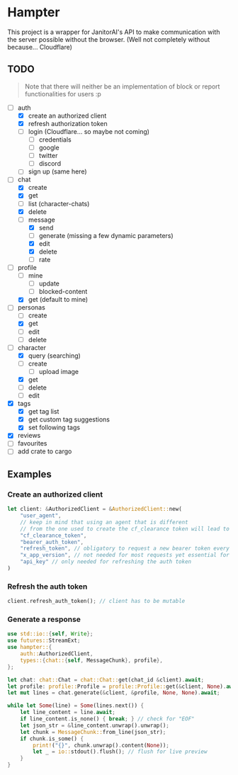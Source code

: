 # Hampter

This project is a wrapper for JanitorAI's API to make communication with the server possible without the browser. (Well not completely without because... Cloudflare)

## TODO

> Note that there will neither be an implementation of block or report functionalities for users :p
- [ ] auth
  - [x] create an authorized client
  - [x] refresh authorization token
  - [ ] login (Cloudflare... so maybe not coming)
    - [ ] credentials
    - [ ] google
    - [ ] twitter
    - [ ] discord
  - [ ] sign up (same here)
- [ ] chat
  - [x] create
  - [x] get
  - [ ] list (character-chats)
  - [x] delete
  - [ ] message
    - [x] send
    - [ ] generate (missing a few dynamic parameters)
    - [x] edit
    - [x] delete
    - [ ] rate
- [ ] profile
  - [ ] mine
    - [ ] update
    - [ ] blocked-content
  - [x] get (default to mine)
- [ ] personas
  - [ ] create
  - [x] get
  - [ ] edit
  - [ ] delete
- [ ] character
  - [x] query (searching)
  - [ ] create
    - [ ] upload image
  - [x] get
  - [ ] delete
  - [ ] edit
- [x] tags
  - [x] get tag list
  - [x] get custom tag suggestions
  - [x] set following tags
- [x] reviews
- [ ] favourites
- [ ] add crate to cargo

## Examples


### Create an authorized client
```rust
let client: &AuthorizedClient = &AuthorizedClient::new(
	"user_agent",
	// keep in mind that using an agent that is different
	// from the one used to create the cf_clearance token will lead to the requests being blocked
	"cf_clearance_token",
	"bearer_auth_token",
	"refresh_token", // obligatory to request a new bearer token every 30 minutes
	"x_app_version", // not needed for most requests yet essential for text generation	
	"api_key" // only needed for refreshing the auth token
)
```

### Refresh the auth token

```rust
client.refresh_auth_token(); // client has to be mutable
```

### Generate a response

```rust
use std::io::{self, Write};
use futures::StreamExt;
use hampter::{
	auth::AuthorizedClient,
	types::{chat::{self, MessageChunk}, profile},
};

let chat: chat::Chat = chat::Chat::get(chat_id &client).await;
let profile: profile::Profile = profile::Profile::get(&client, None).await;
let mut lines = chat.generate(&client, &profile, None, None).await;

while let Some(line) = Some(lines.next()) {
	let line_content = line.await;
	if line_content.is_none() { break; } // check for "EOF"
	let json_str = &line_content.unwrap().unwrap();
	let chunk = MessageChunk::from_line(json_str);
	if chunk.is_some() {
		print!("{}", chunk.unwrap().content(None));
		let _ = io::stdout().flush(); // flush for live preview
	}
}
```